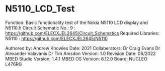 N5110_LCD_Test
===============

Function:               Basic functionality test of the Nokia N5110 LCD display and N5110.h
Circuit Schematic No.:  9     : https://github.com/ELECXJEL2645/Circuit_Schematics
Required Libraries:     N5110 : https://github.com/ELECXJEL2645/N5110

Authored by:            Andrew Knowles
Date:                   2021
Collaberators:          Dr Craig Evans
                        Dr Alexander Valavanis
                        Dr Tim Amsdon
Version:                1.0
Revision Date:          06/2022 
MBED Studio Version:    1.4.1
MBED OS Version:        6.12.0
Board:	                NUCLEO L476RG
